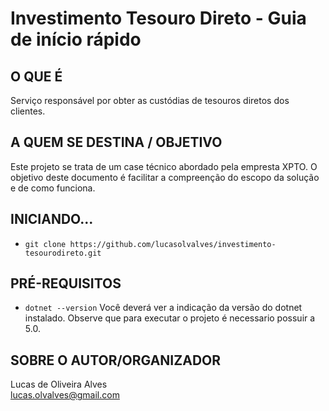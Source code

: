 # Investimento Tesouro Direto - Guia de início rápido

## O QUE É
Serviço responsável por obter as custódias de tesouros diretos dos clientes.

## A QUEM SE DESTINA / OBJETIVO
Este projeto se trata de um case técnico abordado pela empresta XPTO. 
O objetivo deste documento é facilitar a compreenção do escopo da solução e de como funciona.

## INICIANDO...
- `git clone https://github.com/lucasolvalves/investimento-tesourodireto.git`

## PRÉ-REQUISITOS
- `dotnet --version`
Você deverá ver a indicação da versão do dotnet instalado.
Observe que para executar o projeto é necessario possuir a 5.0.

## SOBRE O AUTOR/ORGANIZADOR
Lucas de Oliveira Alves<br>
lucas.olvalves@gmail.com
